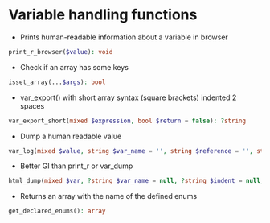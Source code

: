# Variable handling functions

- Prints human-readable information about a variable in browser

```php
print_r_browser($value): void
```

- Check if an array has some keys

```php
isset_array(...$args): bool
```

- var_export() with short array syntax (square brackets) indented 2 spaces

```php
var_export_short(mixed $expression, bool $return = false): ?string
```

- Dump a human readable value

```php
var_log(mixed $value, string $var_name = '', string $reference = '', string $method = '=', bool $sub = false): mixed
```

- Better GI than print_r or var_dump

```php
html_dump(mixed $var, ?string $var_name = null, ?string $indent = null, ?string $reference = null): void
```

- Returns an array with the name of the defined enums

```php
get_declared_enums(): array
```